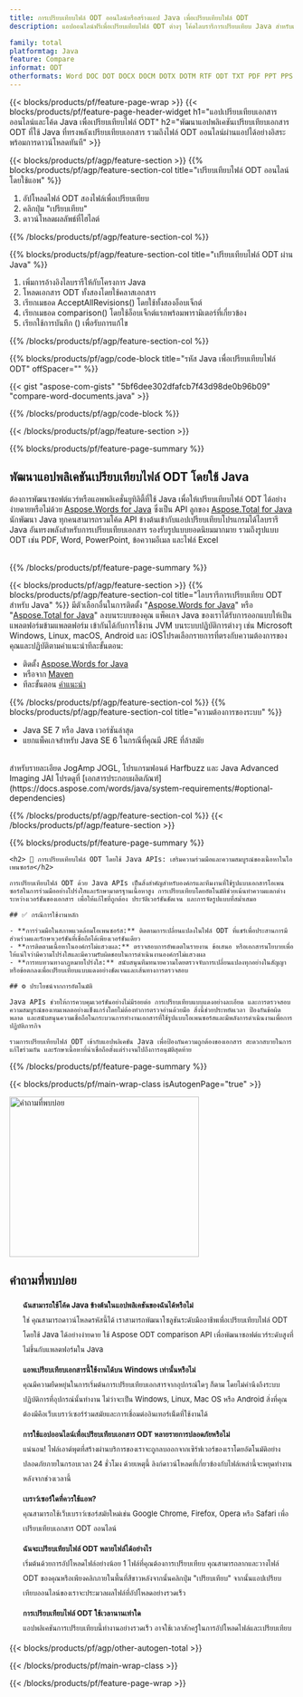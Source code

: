 ```yaml
---
title: การเปรียบเทียบไฟล์ ODT ออนไลน์หรือสร้างแอป Java เพื่อเปรียบเทียบไฟล์ ODT
description: แอปออนไลน์ฟรีเพื่อเปรียบเทียบไฟล์ ODT ต่างๆ โค้ดไลบรารีการเปรียบเทียบ Java สำหรับเอกสาร ODT

family: total
platformtag: Java
feature: Compare
informat: ODT
otherformats: Word DOC DOT DOCX DOCM DOTX DOTM RTF ODT TXT PDF PPT PPS PPTX POTX PPSX PPTM PPSM POTM ODP PowerPoint HTML MHTML
---
```

{{< blocks/products/pf/feature-page-wrap >}}
{{< blocks/products/pf/feature-page-header-widget h1="แอปเปรียบเทียบเอกสารออนไลน์และโค้ด Java เพื่อเปรียบเทียบไฟล์ ODT" h2="พัฒนาแอปพลิเคชันเปรียบเทียบเอกสาร ODT ที่ใช้ Java ที่ทรงพลังเปรียบเทียบเอกสาร รวมถึงไฟล์ ODT ออนไลน์ผ่านแอปได้อย่างอิสระ พร้อมการดาวน์โหลดทันที" >}}

{{< blocks/products/pf/agp/feature-section >}}
{{% blocks/products/pf/agp/feature-section-col title="เปรียบเทียบไฟล์ ODT ออนไลน์โดยใช้แอพ" %}}

1. อัปโหลดไฟล์ ODT สองไฟล์เพื่อเปรียบเทียบ
1. คลิกปุ่ม "เปรียบเทียบ"
1. ดาวน์โหลดผลลัพธ์ที่ไฮไลต์

{{% /blocks/products/pf/agp/feature-section-col %}}

{{% blocks/products/pf/agp/feature-section-col title="เปรียบเทียบไฟล์ ODT ผ่าน Java" %}}

1. เพิ่มการอ้างอิงไลบรารีให้กับโครงการ Java
1. โหลดเอกสาร ODT ทั้งสองโดยใช้คลาสเอกสาร
1. เรียกเมธอด AcceptAllRevisions() โดยใช้ทั้งสองอ็อบเจ็กต์
1. เรียกเมธอด comparison() โดยใช้อ็อบเจ็กต์แรกพร้อมพารามิเตอร์ที่เกี่ยวข้อง
1. เรียกใช้การบันทึก () เพื่อรับการแก้ไข

{{% /blocks/products/pf/agp/feature-section-col %}}

{{% blocks/products/pf/agp/code-block title="รหัส Java เพื่อเปรียบเทียบไฟล์ ODT" offSpacer="" %}}

{{< gist "aspose-com-gists" "5bf6dee302dfafcb7f43d98de0b96b09" "compare-word-documents.java" >}}

{{% /blocks/products/pf/agp/code-block %}}

{{< /blocks/products/pf/agp/feature-section >}}

{{% blocks/products/pf/feature-page-summary %}}


<h2>พัฒนาแอปพลิเคชันเปรียบเทียบไฟล์ ODT โดยใช้ Java</h2>

ต้องการพัฒนาซอฟต์แวร์หรือแอพพลิเคชั่นยูทิลิตี้ที่ใช้ Java เพื่อให้เปรียบเทียบไฟล์ ODT ได้อย่างง่ายดายหรือไม่ด้วย [Aspose.Words for Java](https://products.aspose.com/words/th/java/) ซึ่งเป็น API ลูกของ [Aspose.Total for Java](https://products.aspose.com/total/th/java/) นักพัฒนา Java ทุกคนสามารถรวมโค้ด API ข้างต้นเข้ากับแอปเปรียบเทียบโปรแกรมได้ไลบรารี Java อันทรงพลังสำหรับการเปรียบเทียบเอกสาร รองรับรูปแบบยอดนิยมมากมาย รวมถึงรูปแบบ ODT เช่น PDF, Word, PowerPoint, ข้อความอีเมล และไฟล์ Excel<br /><br />

{{% /blocks/products/pf/feature-page-summary %}}

{{< blocks/products/pf/agp/feature-section >}}
{{% blocks/products/pf/agp/feature-section-col title="ไลบรารีการเปรียบเทียบ ODT สำหรับ Java" %}}
มีตัวเลือกอื่นในการติดตั้ง "[Aspose.Words for Java](https://products.aspose.com/words/th/java/)" หรือ "[Aspose.Total for Java](https://products.aspose.com/total/th/java/)" ลงบนระบบของคุณ แพ็คเกจ Java ของเราได้รับการออกแบบให้เป็นแพลตฟอร์มข้ามแพลตฟอร์ม เข้ากันได้กับการใช้งาน JVM บนระบบปฏิบัติการต่างๆ เช่น Microsoft Windows, Linux, macOS, Android และ iOSโปรดเลือกรายการที่ตรงกับความต้องการของคุณและปฏิบัติตามคำแนะนำทีละขั้นตอน:<br />

- ติดตั้ง [Aspose.Words for Java](https://docs.aspose.com/words/java/installation/)
- หรือจาก [Maven](https://releases.aspose.com/java/repo/com/aspose/aspose-words/)
- ทีละขั้นตอน [คำแนะนำ](https://docs.aspose.com/words/java/installation/#install-aspose-words-for-java-from-maven-repository)

{{% /blocks/products/pf/agp/feature-section-col %}}
{{% blocks/products/pf/agp/feature-section-col title="ความต้องการของระบบ" %}}

- Java SE 7 หรือ Java เวอร์ชันล่าสุด
- แยกแพ็คเกจสำหรับ Java SE 6 ในกรณีที่คุณมี JRE ที่ล้าสมัย

<br />
สำหรับรายละเอียด JogAmp JOGL, โปรแกรมฟอนต์ Harfbuzz และ Java Advanced Imaging JAI โปรดดูที่ [เอกสารประกอบผลิตภัณฑ์](https://docs.aspose.com/words/java/system-requirements/#optional-dependencies)

{{% /blocks/products/pf/agp/feature-section-col %}}
{{< /blocks/products/pf/agp/feature-section >}}


{{% blocks/products/pf/feature-page-summary %}}
```
<h2> 📑 การเปรียบเทียบไฟล์ ODT โดยใช้ Java APIs: เสริมความร่วมมือและความสมบูรณ์ของเนื้อหาในโอเพนซอร์ส</h2>

การเปรียบเทียบไฟล์ ODT ด้วย Java APIs เป็นสิ่งสำคัญสำหรับองค์กรและทีมงานที่ใช้รูปแบบเอกสารโอเพนซอร์สในการร่วมมืออย่างโปร่งใสและรักษามาตรฐานเนื้อหาสูง การเปรียบเทียบโดยอัตโนมัติช่วยเน้นทำความแตกต่างระหว่างเวอร์ชันของเอกสาร เพื่อให้แก้ไขที่ถูกต้อง ประวัติเวอร์ชันชัดเจน และการจัดรูปแบบที่สม่ำเสมอ

## ✅ กรณีการใช้งานหลัก

- **การร่วมมือในสภาพแวดล้อมโอเพนซอร์ส:** ติดตามการเปลี่ยนแปลงในไฟล์ ODT ที่แชร์เพื่อประสานการมีส่วนร่วมและรักษาเวอร์ชันที่เชื่อถือได้เพียงเวอร์ชันเดียว
- **การติดตามเนื้อหาในองค์กรไม่แสวงผล:** ตรวจสอบการอัพเดตในรายงาน ข้อเสนอ หรือเอกสารนโยบายเพื่อให้แน่ใจว่ามีความโปร่งใสและมีความรับผิดชอบในการดำเนินงานองค์กรไม่แสวงผล
- **การทบทวนทางกฎหมายโปร่งใส:** สนับสนุนทีมทนายความโดยตรวจจับการเปลี่ยนแปลงทุกอย่างในสัญญาหรือข้อตกลงเพื่อเปรียบเทียบแบบแดงอย่างชัดเจนและเส้นทางการตรวจสอบ

## ⚙️ ประโยชน์จากการอัตโนมัติ

Java APIs ช่วยให้การควบคุมเวอร์ชันอย่างไม่มีรอยต่อ การเปรียบเทียบแบบแดงอย่างละเอียด และการตรวจสอบความสมบูรณ์ของเทมเพลตอย่างแข็งแกร่งโดยไม่ต้องทำการตรวจอ่านด้วยมือ สิ่งนี้ช่วยประหยัดเวลา ป้องกันข้อผิดพลาด และสนับสนุนความเชื่อถือในกระบวนการทำงานเอกสารที่ใช้รูปแบบโอเพนซอร์สและมีพลังการดำเนินงานเพื่อการปฏิบัติภารกิจ

รวมการเปรียบเทียบไฟล์ ODT เข้ากับแอปพลิเคชัน Java เพื่อป้องกันความถูกต้องของเอกสาร สะดวกสบายในการแก้ไขร่วมกัน และรักษาเนื้อหาที่น่าเชื่อถือตั้งแต่ร่างจนไปถึงการอนุมัติสุดท้าย
```
{{% /blocks/products/pf/feature-page-summary %}}
{{< blocks/products/pf/main-wrap-class isAutogenPage="true" >}}


<style>.howtolist li{margin-right: 0!important;line-height: 26px;position: relative;margin-bottom: 10px;font-size: 13px;list-style-type: none;}</style>
<div class="col-md-12 tl bg-gray-dark howtolist section">
  <a class="anchor" name="faqpage"></a>
  <div class="container tl dflex" itemscope="" itemtype="https://schema.org/FAQPage">
      <div class="col-md-4 howtosectiongfx">
          <img class="social-panel-hide-on-mobile" src="https://www.groupdocs.cloud/templates/brand/images/groupdocs/conversion/groupdocs_conversion-brand.png" alt="คำถามที่พบบ่อย" width="335" height="283">
      </div>
      <div class="howtosection col-md-8">
          <div>
              <h2>คำถามที่พบบ่อย</h2>
               <ul>
                  <li itemscope="" itemprop="mainEntity" itemtype="https://schema.org/Question">
                      <div>
                          <span itemprop="name"><b>ฉันสามารถใช้โค้ด Java ข้างต้นในแอปพลิเคชันของฉันได้หรือไม่</b></span>
                      </div>
                      <div itemscope="" itemprop="acceptedAnswer" itemtype="https://schema.org/Answer">
                          <span itemprop="text">ใช่ คุณสามารถดาวน์โหลดรหัสนี้ได้ เราสามารถพัฒนาโซลูชันระดับมืออาชีพเพื่อเปรียบเทียบไฟล์ ODT โดยใช้ Java ได้อย่างง่ายดาย ใช้ Aspose ODT comparison API เพื่อพัฒนาซอฟต์แวร์ระดับสูงที่ไม่ขึ้นกับแพลตฟอร์มใน Java</span>
                      </div>
                  </li>
                  <li itemscope="" itemprop="mainEntity" itemtype="https://schema.org/Question">
                      <div>
                          <span itemprop="name"><b>แอพเปรียบเทียบเอกสารนี้ใช้งานได้บน Windows เท่านั้นหรือไม่</b></span>
                      </div>
                      <div itemscope="" itemprop="acceptedAnswer" itemtype="https://schema.org/Answer">
                          <span itemprop="text">คุณมีความยืดหยุ่นในการเริ่มต้นการเปรียบเทียบเอกสารจากอุปกรณ์ใดๆ ก็ตาม โดยไม่คำนึงถึงระบบปฏิบัติการที่อุปกรณ์นั้นทำงาน ไม่ว่าจะเป็น Windows, Linux, Mac OS หรือ Android สิ่งที่คุณต้องมีคือเว็บเบราว์เซอร์ร่วมสมัยและการเชื่อมต่ออินเทอร์เน็ตที่ใช้งานได้</span>
                      </div>
                  </li>
                  <li itemscope="" itemprop="mainEntity" itemtype="https://schema.org/Question">
                      <div>
                          <span itemprop="name"><b>การใช้แอปออนไลน์เพื่อเปรียบเทียบเอกสาร ODT หลายรายการปลอดภัยหรือไม่</b></span>
                      </div>
                      <div itemscope="" itemprop="acceptedAnswer" itemtype="https://schema.org/Answer">
                          <span itemprop="text">แน่นอน! ไฟล์เอาต์พุตที่สร้างผ่านบริการของเราจะถูกลบออกจากเซิร์ฟเวอร์ของเราโดยอัตโนมัติอย่างปลอดภัยภายในกรอบเวลา 24 ชั่วโมง ด้วยเหตุนี้ ลิงก์ดาวน์โหลดที่เกี่ยวข้องกับไฟล์เหล่านี้จะหยุดทำงานหลังจากช่วงเวลานี้</span>
                      </div>
                  </li>                 
                  <li itemscope="" itemprop="mainEntity" itemtype="https://schema.org/Question">
                      <div>
                          <span itemprop="name"><b>เบราว์เซอร์ใดที่ควรใช้แอพ?</b></span>
                      </div>
                      <div itemscope="" itemprop="acceptedAnswer" itemtype="https://schema.org/Answer">
                          <span itemprop="text">คุณสามารถใช้เว็บเบราว์เซอร์สมัยใหม่เช่น Google Chrome, Firefox, Opera หรือ Safari เพื่อเปรียบเทียบเอกสาร ODT ออนไลน์</span>
                      </div>
                  </li>
 		  <li itemscope="" itemprop="mainEntity" itemtype="https://schema.org/Question">
                      <div>
                          <span itemprop="name"><b>ฉันจะเปรียบเทียบไฟล์ ODT หลายไฟล์ได้อย่างไร</b></span>
                      </div>
                      <div itemscope="" itemprop="acceptedAnswer" itemtype="https://schema.org/Answer">
                          <span itemprop="text">เริ่มต้นด้วยการอัปโหลดไฟล์อย่างน้อย 1 ไฟล์ที่คุณต้องการเปรียบเทียบ คุณสามารถลากและวางไฟล์ ODT ของคุณหรือเพียงคลิกภายในพื้นที่สีขาวหลังจากนั้นคลิกปุ่ม "เปรียบเทียบ" จากนั้นแอปเปรียบเทียบออนไลน์ของเราจะประมวลผลไฟล์ที่อัปโหลดอย่างรวดเร็ว</span>
                      </div>
                  </li>
 		  <li itemscope="" itemprop="mainEntity" itemtype="https://schema.org/Question">
                      <div>
                          <span itemprop="name"><b>การเปรียบเทียบไฟล์ ODT ใช้เวลานานเท่าใด</b></span>
                      </div>
                      <div itemscope="" itemprop="acceptedAnswer" itemtype="https://schema.org/Answer">
                          <span itemprop="text">แอปพลิเคชันการเปรียบเทียบนี้ทำงานอย่างรวดเร็ว อาจใช้เวลาสักครู่ในการอัปโหลดไฟล์และเปรียบเทียบ</span>
                      </div>
                  </li>
              </ul>
          </div>
      </div>
  </div>

{{< blocks/products/pf/agp/other-autogen-total >}}

{{< /blocks/products/pf/main-wrap-class >}}

{{< /blocks/products/pf/feature-page-wrap >}}